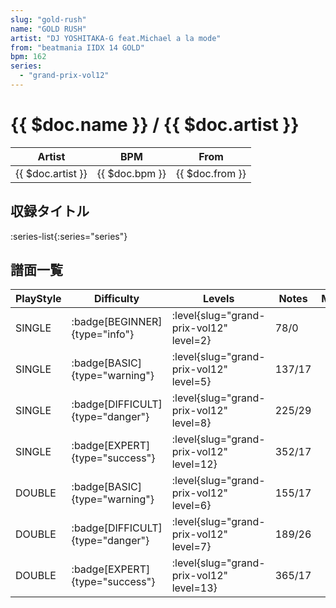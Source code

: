 ```yaml
---
slug: "gold-rush"
name: "GOLD RUSH"
artist: "DJ YOSHITAKA-G feat.Michael a la mode"
from: "beatmania IIDX 14 GOLD"
bpm: 162
series:
  - "grand-prix-vol12"
---
```


# {{ $doc.name }} / {{ $doc.artist }}

|Artist|BPM|From|
|------|---|----|
|{{ $doc.artist }}|{{ $doc.bpm }}|{{ $doc.from }}|

## 収録タイトル

:series-list{:series="series"}

## 譜面一覧

|PlayStyle|Difficulty|Levels|Notes|Movie|
|---------|----------|------|-----|-----|
|SINGLE| :badge[BEGINNER]{type="info"}|<div class="field is-grouped is-grouped-multiline"> :level{slug="grand-prix-vol12" level=2}</div>|78/0||
|SINGLE| :badge[BASIC]{type="warning"}|<div class="field is-grouped is-grouped-multiline"> :level{slug="grand-prix-vol12" level=5}</div>|137/17||
|SINGLE| :badge[DIFFICULT]{type="danger"}|<div class="field is-grouped is-grouped-multiline"> :level{slug="grand-prix-vol12" level=8}</div>|225/29||
|SINGLE| :badge[EXPERT]{type="success"}|<div class="field is-grouped is-grouped-multiline"> :level{slug="grand-prix-vol12" level=12}</div>|352/17||
|DOUBLE| :badge[BASIC]{type="warning"}|<div class="field is-grouped is-grouped-multiline"> :level{slug="grand-prix-vol12" level=6}</div>|155/17||
|DOUBLE| :badge[DIFFICULT]{type="danger"}|<div class="field is-grouped is-grouped-multiline"> :level{slug="grand-prix-vol12" level=7}</div>|189/26||
|DOUBLE| :badge[EXPERT]{type="success"}|<div class="field is-grouped is-grouped-multiline"> :level{slug="grand-prix-vol12" level=13}</div>|365/17||

